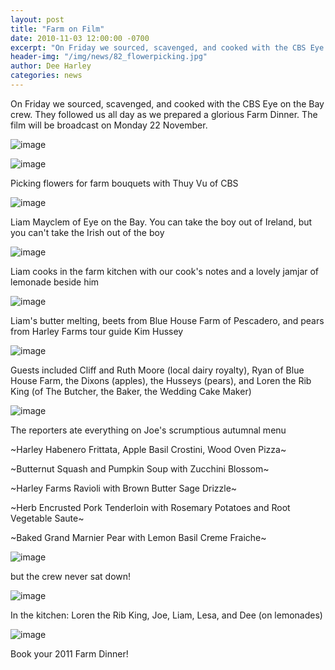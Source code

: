 ```yaml
---
layout: post
title: "Farm on Film"
date: 2010-11-03 12:00:00 -0700
excerpt: "On Friday we sourced, scavenged, and cooked with the CBS Eye on the Bay crew. They followed us ..."
header-img: "/img/news/82_flowerpicking.jpg"
author: Dee Harley
categories: news
---
```

On Friday we sourced, scavenged, and cooked with the CBS Eye on the
Bay crew. They followed us all day as we prepared a glorious Farm
Dinner. The film will be broadcast on Monday 22 November.

![image](/img/news/82_flowerpicking.jpg)

![image](/img/news/82_garden.jpg)

Picking flowers for farm bouquets with Thuy Vu of CBS

![image](/img/news/82_liambutter.jpg)

Liam Mayclem of Eye on the Bay. You can take the boy out of Ireland,
but you can't take the Irish out of the boy

![image](/img/news/82_liamcooks.jpg)

Liam cooks in the farm kitchen with our cook's notes and a lovely
jamjar of lemonade beside him

![image](/img/news/82_butter.jpg)

Liam's butter melting, beets from Blue House Farm of Pescadero, and
pears from Harley Farms tour guide Kim Hussey

![image](/img/news/82_beforetable.jpg)

Guests included Cliff and Ruth Moore (local dairy royalty), Ryan of
Blue House Farm, the Dixons (apples), the Husseys (pears), and Loren
the Rib King (of The Butcher, the Baker, the Wedding Cake Maker)

![image](/img/news/82_thuysoup.jpg)

The reporters ate everything on Joe's scrumptious autumnal menu

~Harley Habenero Frittata, Apple Basil Crostini, Wood Oven Pizza~

~Butternut Squash and Pumpkin Soup with Zucchini Blossom~

~Harley Farms Ravioli with Brown Butter Sage Drizzle~

~Herb Encrusted Pork Tenderloin with Rosemary Potatoes and Root
Vegetable Saute~

~Baked Grand Marnier Pear with Lemon Basil Creme Fraiche~



![image](/img/news/82_cameraman.jpg)

but the crew never sat down!



![image](/img/news/82_kitchenstaff.jpg)

In the kitchen: Loren the Rib King, Joe, Liam, Lesa, and Dee (on
lemonades)



![image](/img/news/82_goatprofile.jpg)

Book your 2011 Farm Dinner!

